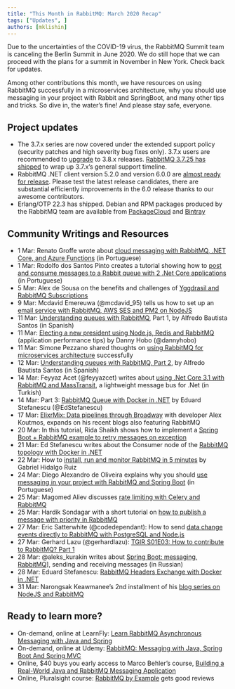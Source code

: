 ```yaml
---
title: "This Month in RabbitMQ: March 2020 Recap"
tags: ["Updates", ]
authors: [mklishin]
---
```


Due to the uncertainties of the COVID-19 virus, the RabbitMQ Summit team is canceling the Berlin Summit in June 2020.
We do still hope that we can proceed with the plans for a summit in November in New York. Check back for updates.

Among other contributions this month, we have resources on using RabbitMQ successfully in a microservices architecture,
why you should use messaging in your project with Rabbit and SpringBoot, and many other tips and tricks.
So dive in, the water’s fine! And please stay safe, everyone.

<!-- truncate -->

## Project updates

* The 3.7.x series are now covered under the extended support policy (security patches and high severity bug fixes only).
3.7.x users are recommended to [upgrade](https://www.rabbitmq.com/upgrade.html) to 3.8.x releases. [RabbitMQ 3.7.25 has shipped](https://github.com/rabbitmq/rabbitmq-server/releases/tag/v3.7.25) to wrap up 3.7.x’s general support timeline.
* RabbitMQ .NET client version 5.2.0 and version 6.0.0 are [almost ready for release](https://groups.google.com/d/topic/rabbitmq-users/RA3EkGHJkuA/discussion).
Please test the latest release candidates, there are substantial efficiently improvements in the 6.0 release thanks to our awesome contributors.
* Erlang/OTP 22.3 has shipped. Debian and RPM packages produced by the RabbitMQ team are available from [PackageCloud](https://packagecloud.io/rabbitmq/erlang) and [Bintray](https://bintray.com/rabbitmq-erlang)

## Community Writings and Resources

* 1 Mar: Renato Groffe wrote about [cloud messaging with RabbitMQ, .NET Core, and Azure Functions](https://medium.com/@renato.groffe/mensageria-na-nuvem-com-rabbitmq-net-core-e-azure-functions-7c2a4f890448) (in Portuguese)
* 1 Mar: Rodolfo dos Santos Pinto creates a tutorial showing how to [post and consume messages to a Rabbit queue with 2 .Net Core applications](https://medium.com/@rodolfostopinto97/poc-net-core-rabbitmq-f1fb5d8eb58b) (in Portuguese)
* 5 Mar: Alex de Sousa on the benefits and challenges of [Yggdrasil and RabbitMQ Subscriptions](https://dev.to/alexdesousa/yggdrasil-and-rabbitmq-subscriptions-18k4)
* 9 Mar: Mcdavid Emereuwa (@mcdavid_95) tells us how to set up an [email service with RabbitMQ, AWS SES and PM2 on NodeJS](https://blog.learningdollars.com/2020/03/09/how-to-set-up-an-email-service-with-rabbitmq-aws-ses-and-pm2-on-nodejs/)
* 11 Mar: [Understanding queues with RabbitMQ](https://medium.com/@alfredobautista1/comprendiendo-las-colas-con-rabbitmq-i-6367d749fd6a), Part 1, by Alfredo Bautista Santos (in Spanish)
* 11 Mar: [Electing a new president using Node.js, Redis and RabbitMQ](https://medium.com/@dannyhobo/electing-a-new-president-using-node-js-redis-and-rabbitmq-fa58af874d68) (application performance tips) by Danny Hobo (@dannyhobo)
* 11 Mar: Simone Pezzano shared thoughts on [using RabbitMQ for microservices architecture](https://www.erlang-solutions.com/blog/using-rabbitmq-for-microservice-architecture-success-guest-blog-by-api-fortress-api.html) successfully
* 12 Mar: [Understanding queues with RabbitMQ, Part 2](https://medium.com/@alfredobautista1/comprendiendo-las-colas-con-rabbitmq-ii-866c0ce3a953), by Alfredo Bautista Santos (in Spanish)
* 14 Mar: Feyyaz Acet (@feyyazcet) writes about [using .Net Core 3.1 with RabbitMQ and MassTransit](https://medium.com/@feyyazacet/net-core-3-1-ile-masstransit-rabbitmq-de9102114bd6), a lightweight message bus for .Net (in Turkish)
* 14 Mar: Part 3: [RabbitMQ Queue with Docker in .NET](https://stefanescueduard.github.io/2020/03/14/rabbitmq-queue-with-docker-in-dotnet/) by Eduard Stefanescu (@EdStefanescu)
* 17 Mar: [ElixrMix: Data pipelines through Broadway](https://devchat.tv/elixir-mix/emx-090-data-pipelines-through-broadway-with-alex-koutmos/) with developer Alex Koutmos, expands on his recent blogs also featuring RabbitMQ
* 20 Mar: In this tutorial, Rida Shaikh shows how to implement a [Spring Boot + RabbitMQ example to retry messages on exception](https://dzone.com/articles/spring-boot-rabbitmq-tutorial-retry-and-error-hand)
* 21 Mar: Ed Stefanescu writes about the Consumer node of the [RabbitMQ topology with Docker in .NET](https://stefanescueduard.github.io/2020/03/21/rabbitmq-consumer-with-docker-in-dotnet/)
* 22 Mar: How to [install, run and monitor RabbitMQ in 5 minutes](https://medium.com/@gabrielhidalgoruiz/how-to-install-run-monitoring-rabbitmq-in-5-minutes-3e0325086fe0) by Gabriel Hidalgo Ruiz
* 24 Mar: Diego Alexandro de Oliveira explains why you should [use messaging in your project with RabbitMQ and Spring Boot](https://medium.com/totvsdevelopers/spring-boot-rabbitmq-porque-considerar-o-uso-de-mensageria-no-seu-projeto-3aed6637c4b4) (in Portuguese)
* 25 Mar: Magomed Aliev discusses [rate limiting with Celery and RabbitMQ](https://medium.com/analytics-vidhya/celery-throttling-setting-rate-limit-for-queues-5b5bf16c73ce)
* 25 Mar: Hardik Sondagar with a short tutorial on [how to publish a message with priority in RabbitMQ](https://dev.to/hardiksondagar/how-to-publish-message-with-priority-in-rabbitmq-1jd6)
* 27 Mar: Eric Satterwhite (@codedependant): How to send [data change events directly to RabbitMQ with PostgreSQL and Node.js](http://codedependant.net/2020/03/27/heard-of-rabbits-1-postgres-change-data-capture-and-rabbitmq/)
* 27 Mar: Gerhard Lazu (@gerhardlazu): [TGIR S01E03: How to contribute to RabbitMQ? Part 1](https://www.youtube.com/watch?v=EWU7WCqD_YA)
* 28 Mar: @aleks_kurakin writes about [Spring Boot: messaging, RabbitMQ](https://java-ru-blog.blogspot.com/2020/03/spring-boot-amqp-send-receive-message.html?spref=tw)], sending and receiving messages (in Russian)
* 28 Mar: Eduard Stefanescu: [RabbitMQ Headers Exchange with Docker in .NET](https://stefanescueduard.github.io/2020/03/28/rabbitmq-headers-exchange-with-docker-in-dotnet/)
* 31 Mar: Narongsak Keawmanee’s 2nd installment of his [blog series on NodeJS and RabbitMQ](https://medium.com/@klogic/simple-application-with-nodejs-and-rabbitmq-b3138dad93e3)

## Ready to learn more?

* On-demand, online at LearnFly: [Learn RabbitMQ Asynchronous Messaging with Java and Spring](https://www.learnfly.com/learn-rabbitmq-asynchronous-messaging-with-java-and-spring)
* On-demand, online at Udemy: [RabbitMQ: Messaging with Java, Spring Boot And Spring MVC](https://www.udemy.com/rabbitmq-messaging-with-java-spring-boot-and-spring-mvc/)
* Online, $40 buys you early access to Marco Behler’s course, [Building a Real-World Java and RabbitMQ Messaging Application](https://www.marcobehler.com/courses/30-building-a-real-world-java-and-rabbitmq-messaging-amqp-application)
* Online, Pluralsight course: [RabbitMQ by Example](https://www.pluralsight.com/courses/rabbitmq-by-example) gets good reviews
